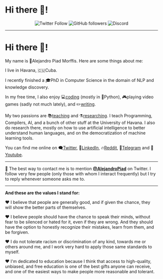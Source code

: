 # Hi there 🖖!

<center>

![Twitter Follow](https://img.shields.io/twitter/follow/alepiad?label=Follow%20on%20Twitter&color=red&style=flat) ![GitHub followers](https://img.shields.io/github/followers/apiad?label=Follow%20on%20Github&style=flat) ![Discord](https://img.shields.io/discord/768779284050477086?style=flat&label=Chat%20on%20Discord)

</center>

---

# Hi there 🖖!

My name is 👨Alejandro Piad Morffis. Here are some things about me:

I live in Havana, 🇨🇺Cuba.

I recently finished a 🎓PhD in Computer Science in the domain of NLP and knowledge discovery.

In my free time, I also enjoy 💻[coding](https://apiad.net/about/projects) (mostly in 🐍Python), 🎮playing video games (sadly not much lately), and ✏️[writing](https://apiad.net/about/writing).

My two passions are 📚[teaching](https://apiad.net/about/teaching) and ⚗️[researching](https://apiad.net/about/research). I teach Programming, Compilers, AI, and a bunch of other stuff at the University of Havana. I also do research there, mostly on how to use artificial intelligence to better understand human languages, and on the democratization of machine learning tools.

You can find me online on 🗨️[Twitter](https://apiad.net/at/twitter), 💼[LinkedIn](https://apiad.net/at/linkedin), 🔥[Reddit](https:apiad.net/at/reddit), 📱[Telegram](https://apiad.net/at/telegram) and 🎥[Youtube](https://apiad.net/at/youtube).

---

💌 The best way to contact me is to mention [**@AlejandroPiad**](https://twitter.com/intent/tweet?text=Hey%20@AlejandroPiad%20...) on Twitter. I follow very few people (only those with whom I interact frequently) but I try to reply whenever someone asks me to.

---

**And these are the values I stand for:**

❤️ I believe that people are generally good, and if given the chance, they will show the better parts of themselves.

❤️ I believe people should have the chance to speak their minds, without fear to be silenced or hated for it, even if they are wrong. And they should have the option to honestly recognize their mistakes, learn from them, and be forgiven.

❤️ I do not tolerate racism or discrimination of any kind, towards me or others around me, and I work very hard to apply those same standards to myself.

❤️ I'm dedicated to education because I think that access to high-quality, unbiased, and free education is one of the best gifts anyone can receive, and one of the easiest ways to make people more reasonable and tolerant.

